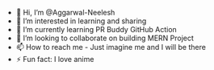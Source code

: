 - 👋 Hi, I’m @Aggarwal-Neelesh
- 👀 I’m interested in learning and sharing
- 🌱 I’m currently learning PR Buddy GitHub Action
- 💞️ I’m looking to collaborate on building MERN Project
- 📫 How to reach me - Just imagine me and I will be there
- ⚡ Fun fact: I love anime

<!---
Aggarwal-Neelesh/Aggarwal-Neelesh is a ✨ special ✨ repository because its `README.md` (this file) appears on your GitHub profile.
You can click the Preview link to take a look at your changes.
--->
